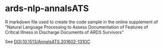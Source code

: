 # ards-nlp-annalsATS
R markdown file used to create the code sample in the online supplement of "Natural Language Processing to Assess Documentation of Features of Critical Illness in Discharge Documents of ARDS Survivors"

See [DOI:10.1513/AnnalsATS.201602-131OC](http://www.atsjournals.org/doi/abs/10.1513/AnnalsATS.201602-131OC#.V32Bg452EaE)
